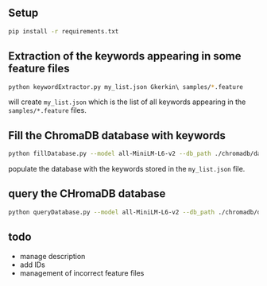 
## Setup
```sh
pip install -r requirements.txt
```

## Extraction of the keywords appearing in some feature files
```sh
python keywordExtractor.py my_list.json Gkerkin\ samples/*.feature
```
will create `my_list.json` which is the list of all keywords appearing in the `samples/*.feature` files.

## Fill the ChromaDB database with keywords
```sh
python fillDatabase.py --model all-MiniLM-L6-v2 --db_path ./chromadb/database my_list.json
```
populate the database with the keywords stored in the `my_list.json` file.

## query the CHromaDB database
```sh
python queryDatabase.py --model all-MiniLM-L6-v2 --db_path ./chromadb/database --keyword_type "Outcome" --nb_results 5 "I have a saved receiving address"
```


## todo
- manage description
- add IDs
- management of incorrect feature files
